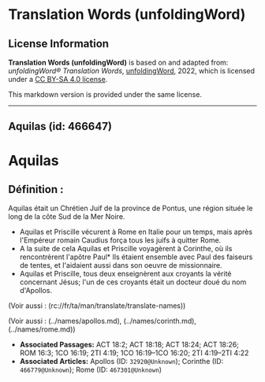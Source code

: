 # Translation Words (unfoldingWord)

## License Information

**Translation Words (unfoldingWord)** is based on and adapted from: _unfoldingWord® Translation Words_, [unfoldingWord](https://unfoldingword.org/utw), 2022, which is licensed under a [CC BY-SA 4.0 license](https://creativecommons.org/licenses/by-sa/4.0/legalcode.en).

This markdown version is provided under the same license.



--------------------------------

## Aquilas (id: 466647)

Aquilas
=======

Définition :
------------

Aquilas était un Chrétien Juif de la province de Pontus, une région située le long de la côte Sud de la Mer Noire.

* Aquilas et Priscille vécurent à Rome en Italie pour un temps, mais après l'Empéreur romain Caudius força tous les juifs à quitter Rome.
* A la suite de cela Aquilas et Priscille voyagèrent à Corinthe, où ils rencontrèrent l'apôtre Paul\* Ils étaient ensemble avec Paul des faiseurs de tentes, et l'aidaient aussi dans son oeuvre de missionnaire.
* Aquilas et Priscille, tous deux enseignèrent aux croyants la vérité concernant Jésus; l'un de ces croyants était un docteur doué du nom d'Apollos.

(Voir aussi : (rc://fr/ta/man/translate/translate\-names))

(Voir aussi : (../names/apollos.md), (../names/corinth.md), (../names/rome.md))

* **Associated Passages:** ACT 18:2; ACT 18:18; ACT 18:24; ACT 18:26; ROM 16:3; 1CO 16:19; 2TI 4:19; 1CO 16:19–1CO 16:20; 2TI 4:19–2TI 4:22
* **Associated Articles:** Apollos (ID: `32920@Unknown`); Corinthe  (ID: `466779@Unknown`); Rome (ID: `467301@Unknown`)

